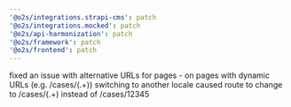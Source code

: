 ```yaml
---
'@o2s/integrations.strapi-cms': patch
'@o2s/integrations.mocked': patch
'@o2s/api-harmonization': patch
'@o2s/framework': patch
'@o2s/frontend': patch
---
```


fixed an issue with alternative URLs for pages - on pages with dynamic URLs (e.g. /cases/(.+)) switching to another locale caused route to change to /cases/(.+) instead of /cases/12345
